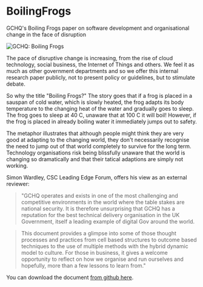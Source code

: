 # BoilingFrogs
GCHQ's Boiling Frogs paper on software development and organisational change in the face of disruption

![GCHQ: Boiling Frogs](https://github.com/GovernmentCommunicationsHeadquarters/BoilingFrogs/blob/master/frogs.jpg "GCHQ: Boiling Frogs") 

The pace of disruptive change is increasing, from the rise of cloud technology, social business, the Internet of Things and others. We feel it as much as other government departments and so we offer this internal research paper publicly, not to present policy or guidelines, but to stimulate debate.

So why the title "Boiling Frogs?" The story goes that if a frog is placed in a sauspan of cold water, which is slowly heated, the frog adapts its body temperature to the changing heat of the water and gradually goes to sleep. The frog goes to sleep at 40 C, unaware that at 100 C it will boil! However, if the frog is placed in already boiling water it immediately jumps out to safety.

The metaphor illustrates that although people might think they are very good at adapting to the changing world, they don't necessarily recognise the need to jump out of that world completely to survive for the long term. Technology organisations risk being blissfully unaware that the world is changing so dramatically and that their tatical adaptions are simply not working.

Simon Wardley, CSC Leading Edge Forum, offers his view as an external reviewer:

>"GCHQ operates and exists in one of the most challenging and competitive environments in the world where the table stakes are national security. It is therefore unsurprising that GCHQ has a reputation for the best technical delivery organisation in the UK Government, itself a leading example of digital Gov around the world. 

>This document provides a glimpse into some of those thought processes and practices from cell based structures to outcome based techniques to the use of multiple methods with the hybrid dynamic model to culture. For those in business, it gives a welcome opportunity to reflect on how we organise and run ourselves and hopefully, more than a few lessons to learn from."

You can download the document [from github here](./GCHQ_Boiling_Frogs.pdf).



